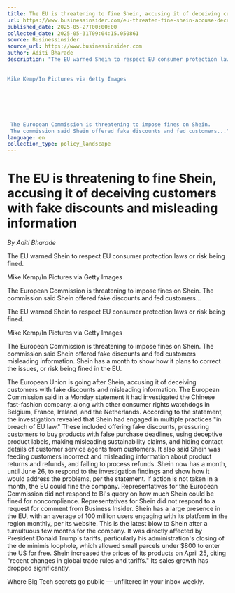 ```yaml
---
title: The EU is threatening to fine Shein, accusing it of deceiving customers with fake discounts and misleading information
url: https://www.businessinsider.com/eu-threaten-fine-shein-accuse-deceiving-customers-fake-discounts-2025-5
published_date: 2025-05-27T00:00:00
collected_date: 2025-05-31T09:04:15.050861
source: Businessinsider
source_url: https://www.businessinsider.com
author: Aditi Bharade
description: "The EU warned Shein to respect EU consumer protection laws or risk being fined. 
 
 
Mike Kemp/In Pictures via Getty Images
 
 
 
 
 
 
 The European Commission is threatening to impose fines on Shein. 
 The commission said Shein offered fake discounts and fed customers..."
language: en
collection_type: policy_landscape
---
```


# The EU is threatening to fine Shein, accusing it of deceiving customers with fake discounts and misleading information

*By Aditi Bharade*

The EU warned Shein to respect EU consumer protection laws or risk being fined. 
 
 
Mike Kemp/In Pictures via Getty Images
 
 
 
 
 
 
 The European Commission is threatening to impose fines on Shein. 
 The commission said Shein offered fake discounts and fed customers...

The EU warned Shein to respect EU consumer protection laws or risk being fined.

Mike Kemp/In Pictures via Getty Images

The European Commission is threatening to impose fines on Shein. 
 The commission said Shein offered fake discounts and fed customers misleading information. 
 Shein has a month to show how it plans to correct the issues, or risk being fined in the EU.

The European Union is going after Shein, accusing it of deceiving customers with fake discounts and misleading information. The European Commission said in a Monday statement it had investigated the Chinese fast-fashion company, along with other consumer rights watchdogs in Belgium, France, Ireland, and the Netherlands. According to the statement, the investigation revealed that Shein had engaged in multiple practices "in breach of EU law." These included offering fake discounts, pressuring customers to buy products with false purchase deadlines, using deceptive product labels, making misleading sustainability claims, and hiding contact details of customer service agents from customers. It also said Shein was feeding customers incorrect and misleading information about product returns and refunds, and failing to process refunds. Shein now has a month, until June 26, to respond to the investigation findings and show how it would address the problems, per the statement. If action is not taken in a month, the EU could fine the company. Representatives for the European Commission did not respond to BI's query on how much Shein could be fined for noncompliance. Representatives for Shein did not respond to a request for comment from Business Insider. Shein has a large presence in the EU, with an average of 100 million users engaging with its platform in the region monthly, per its website. This is the latest blow to Shein after a tumultuous few months for the company. It was directly affected by President Donald Trump's tariffs, particularly his administration's closing of the de minimis loophole, which allowed small parcels under $800 to enter the US for free. Shein increased the prices of its products on April 25, citing "recent changes in global trade rules and tariffs." Its sales growth has dropped significantly.

Where Big Tech secrets go public — unfiltered in your inbox weekly.